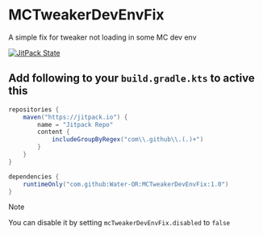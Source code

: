 # MCTweakerDevEnvFix
A simple fix for tweaker not loading in some MC dev env

[![JitPack State](https://jitpack.io/v/Water-OR/MCTweakerDevEnvFix.svg)](https://jitpack.io/#Water-OR/MCTweakerDevEnvFix)

## Add following to your `build.gradle.kts` to active this
```gradle
repositories {
    maven("https://jitpack.io") {
        name = "Jitpack Repo"
        content {
            includeGroupByRegex("com\\.github\\.(.)+")
        }
    }
}

dependencies {
    runtimeOnly("com.github:Water-OR:MCTweakerDevEnvFix:1.0")
}
```

> [!NOTE]
> You can disable it by setting `mcTweakerDevEnvFix.disabled` to `false`
